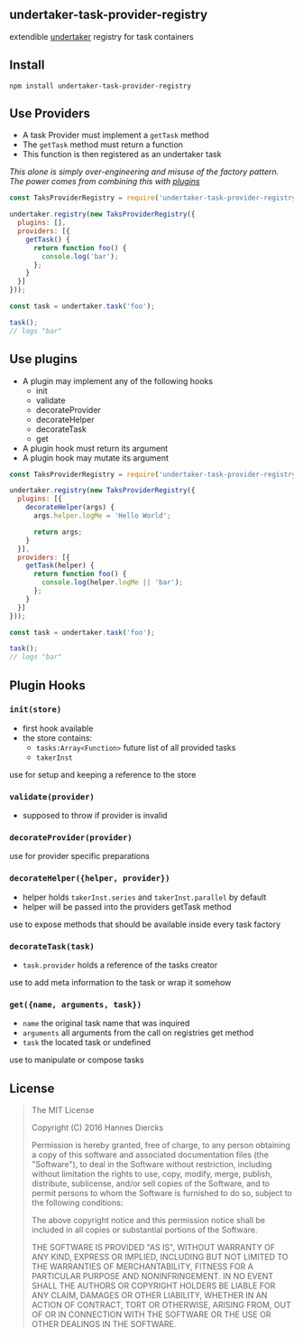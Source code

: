 undertaker-task-provider-registry
---------------------------------

extendible [undertaker](https://github.com/gulpjs/undertaker) registry for task containers


Install
-------

`npm install undertaker-task-provider-registry`


Use Providers
-------------

 - A task Provider must implement a `getTask` method
 - The `getTask` method must return a function
 - This function is then registered as an undertaker task

_This alone is simply over-engineering and misuse of the factory pattern.
The power comes from combining this with [plugins](#use-plugins)_

```js
const TaksProviderRegistry = require('undertaker-task-provider-registry');

undertaker.registry(new TaksProviderRegistry({
  plugins: [],
  providers: [{
    getTask() {
      return function foo() {
        console.log('bar');
      };
    }
  }]
}));

const task = undertaker.task('foo');

task();
// logs "bar"
```


Use plugins
-----------

 - A plugin may implement any of the following hooks
   - init
   - validate
   - decorateProvider
   - decorateHelper
   - decorateTask
   - get
 - A plugin hook must return its argument
 - A plugin hook may mutate its argument

```js
const TaksProviderRegistry = require('undertaker-task-provider-registry');

undertaker.registry(new TaksProviderRegistry({
  plugins: [{
    decorateHelper(args) {
      args.helper.logMe = 'Hello World';

      return args;
    }
  }],
  providers: [{
    getTask(helper) {
      return function foo() {
        console.log(helper.logMe || 'bar');
      };
    }
  }]
}));

const task = undertaker.task('foo');

task();
// logs "bar"
```


Plugin Hooks
------------

### `init(store)`

 - first hook available
 - the store contains:
   - `tasks:Array<Function>` future list of all provided tasks
   - `takerInst`

use for setup and keeping a reference to the store

### `validate(provider)`

 - supposed to throw if provider is invalid

### `decorateProvider(provider)`

use for provider specific preparations

### `decorateHelper({helper, provider})`

 - helper holds `takerInst.series` and `takerInst.parallel` by default
 - helper will be passed into the providers getTask method

use to expose methods that should be available inside every task factory 

### `decorateTask(task)`
 
 - `task.provider` holds a reference of the tasks creator

use to add meta information to the task or wrap it somehow

### `get({name, arguments, task})`
 
 - `name` the original task name that was inquired
 - `arguments` all arguments from the call on registries get method
 - `task` the located task or undefined

use to manipulate or compose tasks



License
-------

> The MIT License
> 
> Copyright (C) 2016 Hannes Diercks
> 
> Permission is hereby granted, free of charge, to any person obtaining a copy of
> this software and associated documentation files (the "Software"), to deal in
> the Software without restriction, including without limitation the rights to
> use, copy, modify, merge, publish, distribute, sublicense, and/or sell copies
> of the Software, and to permit persons to whom the Software is furnished to do
> so, subject to the following conditions:
> 
> The above copyright notice and this permission notice shall be included in all
> copies or substantial portions of the Software.
> 
> THE SOFTWARE IS PROVIDED "AS IS", WITHOUT WARRANTY OF ANY KIND, EXPRESS OR
> IMPLIED, INCLUDING BUT NOT LIMITED TO THE WARRANTIES OF MERCHANTABILITY, FITNESS
> FOR A PARTICULAR PURPOSE AND NONINFRINGEMENT. IN NO EVENT SHALL THE AUTHORS OR
> COPYRIGHT HOLDERS BE LIABLE FOR ANY CLAIM, DAMAGES OR OTHER LIABILITY, WHETHER
> IN AN ACTION OF CONTRACT, TORT OR OTHERWISE, ARISING FROM, OUT OF OR IN
> CONNECTION WITH THE SOFTWARE OR THE USE OR OTHER DEALINGS IN THE SOFTWARE.
